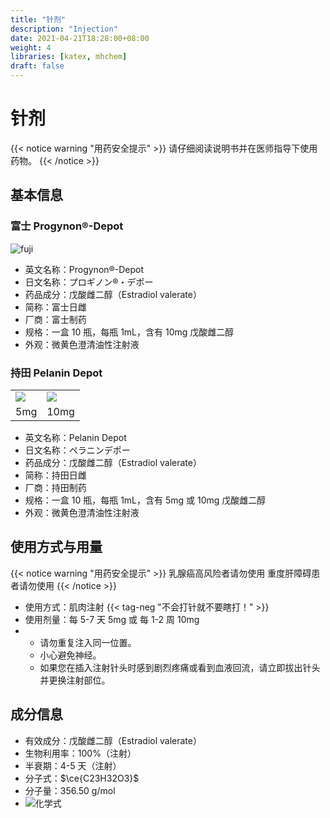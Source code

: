 ```yaml
---
title: "针剂"
description: "Injection"
date: 2021-04-21T18:28:00+08:00
weight: 4
libraries: [katex, mhchem]
draft: false
---
```


# 针剂

{{< notice warning "用药安全提示" >}}
请仔细阅读说明书并在医师指导下使用药物。
{{< /notice >}}

## 基本信息

### 富士 Progynon®-Depot

![fuji](/images/Progynon-Depot.jpg)

- 英文名称：Progynon®-Depot
- 日文名称：プロギノン®・デポー
- 药品成分：戊酸雌二醇（Estradiol valerate）
- 简称：富士日雌
- 厂商：富士制药
- 规格：一盒 10 瓶，每瓶 1mL，含有 10mg 戊酸雌二醇
- 外观：微黄色澄清油性注射液

### 持田 Pelanin Depot

<table><tr>
<td><img src="/images/Mochida-5.jpg"/></td>
<td><img src="/images/Mochida-10.jpg"/></td>
</tr><tr>
<td align="center">5mg</td>
<td align="center">10mg</td>
</tr></table>

- 英文名称：Pelanin Depot
- 日文名称：ペラニンデポー
- 药品成分：戊酸雌二醇（Estradiol valerate）
- 简称：持田日雌
- 厂商：持田制药
- 规格：一盒 10 瓶，每瓶 1mL，含有 5mg 或 10mg 戊酸雌二醇
- 外观：微黄色澄清油性注射液

## 使用方式与用量

{{< notice warning "用药安全提示" >}}
乳腺癌高风险者请勿使用
重度肝障碍患者请勿使用
{{< /notice >}}

- 使用方式：肌肉注射  {{< tag-neg "不会打针就不要瞎打！" >}}
- 使用剂量：每 5-7 天 5mg 或 每 1-2 周 10mg
- - 请勿重复注入同一位置。
  - 小心避免神经。
  - 如果您在插入注射针头时感到剧烈疼痛或看到血液回流，请立即拔出针头并更换注射部位。

## 成分信息

- 有效成分：戊酸雌二醇（Estradiol valerate）
- 生物利用率：100%（注射）
- 半衰期：4-5 天（注射）
- 分子式：$\ce{C23H32O3}$
- 分子量：356.50 g/mol
- ![化学式](/images/Estradiol_valerate.svg)
